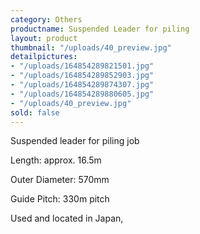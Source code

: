 ```yaml
---
category: Others
productname: Suspended Leader for piling
layout: product
thumbnail: "/uploads/40_preview.jpg"
detailpictures:
- "/uploads/164854289821501.jpg"
- "/uploads/164854289852903.jpg"
- "/uploads/164854289874307.jpg"
- "/uploads/164854289880605.jpg"
- "/uploads/40_preview.jpg"
sold: false
---
```


Suspended leader for piling job

Length: approx. 16.5m

Outer Diameter: 570mm

Guide Pitch: 330m pitch

Used and located in Japan,



